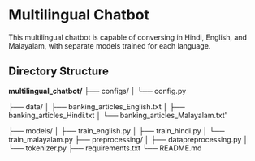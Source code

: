 # Multilingual Chatbot

This multilingual chatbot is capable of conversing in Hindi, English, and Malayalam, with separate models trained for each language.

## Directory Structure
**multilingual_chatbot/**
├── configs/
│   └── config.py

├── data/
│   ├── banking_articles_English.txt
│   ├── banking_articles_Hindi.txt
│   └── banking_articles_Malayalam.txt'

├── models/
│   ├── train_english.py
│   ├── train_hindi.py
│   └── train_malayalam.py
├── preprocessing/
│   ├── datapreprocessing.py
│   └── tokenizer.py
├── requirements.txt
└── README.md
